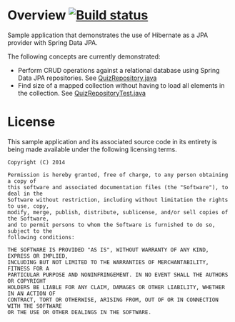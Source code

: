 # Overview [![Build status](https://drone.io/github.com/manish-in-java/spring-jpa-hibernate/status.png)](https://drone.io/github.com/manish-in-java/spring-jpa-hibernate/latest)
Sample application that demonstrates the use of Hibernate as a JPA provider with
Spring Data JPA.

The following concepts are currently demonstrated:

* Perform CRUD operations against a relational database using Spring Data JPA repositories.  See [QuizRepository.java](src/main/java/org/example/data/QuizRepository.java)
* Find size of a mapped collection without having to load all elements in the collection.  See [QuizRepositoryTest.java](src/test/java/org/example/data/QuizRepositoryTest.java)

# License
This sample application and its associated source code in its entirety is being made
available under the following licensing terms.

    Copyright (C) 2014

    Permission is hereby granted, free of charge, to any person obtaining a copy of
    this software and associated documentation files (the "Software"), to deal in the
    Software without restriction, including without limitation the rights to use, copy,
    modify, merge, publish, distribute, sublicense, and/or sell copies of the Software,
    and to permit persons to whom the Software is furnished to do so, subject to the
    following conditions:

    THE SOFTWARE IS PROVIDED "AS IS", WITHOUT WARRANTY OF ANY KIND, EXPRESS OR IMPLIED,
    INCLUDING BUT NOT LIMITED TO THE WARRANTIES OF MERCHANTABILITY, FITNESS FOR A
    PARTICULAR PURPOSE AND NONINFRINGEMENT. IN NO EVENT SHALL THE AUTHORS OR COPYRIGHT
    HOLDERS BE LIABLE FOR ANY CLAIM, DAMAGES OR OTHER LIABILITY, WHETHER IN AN ACTION OF
    CONTRACT, TORT OR OTHERWISE, ARISING FROM, OUT OF OR IN CONNECTION WITH THE SOFTWARE
    OR THE USE OR OTHER DEALINGS IN THE SOFTWARE.
